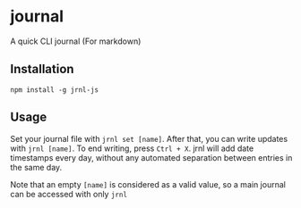 # journal
A quick CLI journal (For markdown)

## Installation
```
npm install -g jrnl-js
```

## Usage
Set your journal file with `jrnl set [name]`. After that, you can write updates
with `jrnl [name]`. To end writing, press `Ctrl + X`. jrnl will add date
timestamps every day, without any automated separation between entries in the
same day.

Note that an empty `[name]` is considered as a valid value, so a main journal
can be accessed with only `jrnl`